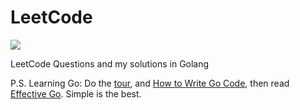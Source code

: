 # LeetCode
![](https://img.shields.io/badge/status-in_development-green.svg)

LeetCode Questions and my solutions in Golang

P.S. Learning Go: Do the [tour](https://tour.golang.org/), and [How to Write Go Code](https://golang.org/doc/code.html), then read [Effective Go](https://golang.org/doc/effective_go.html). Simple is the best.
